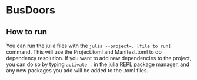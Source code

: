 # BusDoors

## How to run
You can run the julia files with the `julia --project=. [file to run]` command. This will use the Project.toml and Manifest.toml to do dependency resolution. If you want to add new dependencies to the project, you can do so by typing `activate .` in the julia REPL package manager, and any new packages you add will be added to the .toml files.